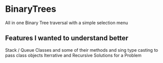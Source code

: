 # BinaryTrees
All in one Binary Tree traversal with a simple selection menu 

Features I wanted to understand better
-------------------------------------------

Stack / Queue Classes and some of their methods and sing type casting to pass class objects
Iterrative and Recursive Solutions for a Problem
  
